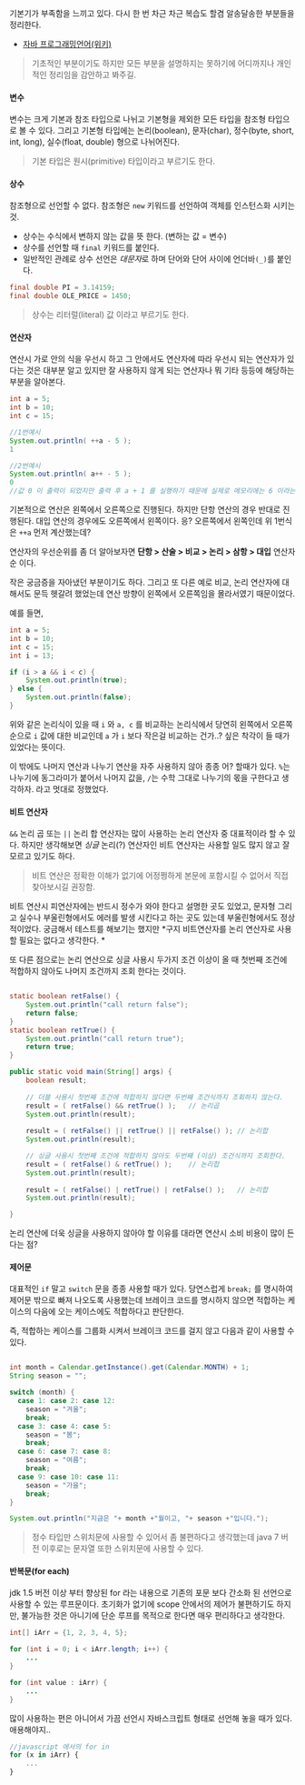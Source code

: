 
기본기가 부족함을 느끼고 있다. 다시 한 번 차근 차근 복습도 할겸 알송달송한 부분들을 정리한다.

- [자바 프로그래밍언어(위키)](https://ko.wikipedia.org/wiki/%EC%9E%90%EB%B0%94_(%ED%94%84%EB%A1%9C%EA%B7%B8%EB%9E%98%EB%B0%8D_%EC%96%B8%EC%96%B4) "자바 프로그래밍언어")

>기초적인 부분이기도 하지만 모든 부분을 설명하지는 못하기에 어디까지나 개인적인 정리임을 감안하고 봐주길.


#### 변수

변수는 크게 기본과 참조 타입으로 나뉘고 기본형을 제외한 모든 타입을 참조형 타입으로 볼 수 있다.
그리고 기본형 타입에는 논리(boolean), 문자(char), 정수(byte, short, int, long), 실수(float, double) 형으로 
나뉘어진다.

>기본 타입은 원시(primitive) 타입이라고 부르기도 한다.  


#### 상수

참조형으로 선언할 수 없다. 참조형은 `new` 키워드를 선언하여 객체를 인스턴스화 시키는 것.

- 상수는 수식에서 변하지 않는 값을 뜻 한다. (변하는 값 = 변수)
- 상수를 선언할 때 `final` 키워드를 붙인다.
- 일반적인 관례로 상수 선언은 *대문자*로 하며 단어와 단어 사이에 언더바`(_)`를 붙인다.

```java
final double PI = 3.14159;
final double OLE_PRICE = 1450;
```

>상수는 리터럴(literal) 값 이라고 부르기도 한다.


#### 연산자

연산시 가로 안의 식을 우선시 하고 그 안에서도 연산자에 따라 우선시 되는 연산자가 있다는 것은 대부분
알고 있지만 잘 사용하지 않게 되는 연산자나 뭐 기타 등등에 해당하는 부분을 알아본다.

```java
int a = 5;
int b = 10;
int c = 15;

//1번예시
System.out.println( ++a - 5 );
1

//2번예시
System.out.println( a++ - 5 );
0
//값 0 이 출력이 되었지만 출력 후 a + 1 를 실행하기 때문에 실제로 메모리에는 6 이라는 값이 저장 된다.
```

기본적으로 연산은 왼쪽에서 오른쪽으로 진행된다. 하지만 단항 연산의 경우 반대로 진행된다.
대입 연산의 경우에도 오른쪽에서 왼쪽이다. 응? 오른쪽에서 왼쪽인데 위 1번식은 `++a` 먼저 계산했는데?

연산자의 우선순위를 좀 더 알아보자면 **단항 > 산술 > 비교 > 논리 > 삼항 > 대입** 연산자 순 이다.

작은 궁금증을 자아냈던 부분이기도 하다. 그리고 또 다른 예로 비교, 논리 연산자에 대해서도 
문득 헷갈려 했었는데 연산 방향이 왼쪽에서 오른쪽임을 몰라서였기 때문이었다.

예를 들면,

```java
int a = 5;
int b = 10;
int c = 15;
int i = 13;

if (i > a && i < c) {
    System.out.println(true);
} else {
    System.out.println(false);
}
```

위와 같은 논리식이 있을 때 `i` 와 `a, c` 를 비교하는 논리식에서 당연히 왼쪽에서 오른쪽 순으로 `i` 값에 대한 비교인데
`a` 가 `i` 보다 작은걸 비교하는 건가..? 싶은 착각이 들 때가 있었다는 뜻이다.

이 밖에도 나머지 연산과 나누기 연산을 자주 사용하지 않아 종종 어? 할때가 있다. 
`%`는 나누기에 동그라미가 붙어서 나머지 값을, `/`는 수학 그대로 나누기의 몫을 구한다고 생각하자. 라고 멋대로 정했었다.


#### 비트 연산자

`&&` 논리 곱 또는 `||` 논리 합 연산자는 많이 사용하는 논리 연산자 중 대표적이라 할 수 있다.
하지만 생각해보면 *싱글* 논리(?) 연산자인 비트 연산자는 사용할 일도 많지 않고 잘 모르고 있기도 하다.

>비트 연산은 정확한 이해가 없기에 어정쩡하게 본문에 포함시킬 수 없어서 직접 찾아보시길 권장함. 

비트 연산시 피연산자에는 반드시 정수가 와야 한다고 설명한 곳도 있었고, 문자형 그리고 실수나 부울린형에서도 에러를 발생 시킨다고 
하는 곳도 있는데 부울린형에서도 정상적이었다. 궁금해서 테스트를 해보기는 했지만 *구지 비트연산자를 논리 연산자로 사용할 필요는 
없다고 생각한다. *

또 다른 점으로는 논리 연산으로 싱글 사용시 두가지 조건 이상이 올 때 첫번째 조건에 적합하지 않아도 
나머지 조건까지 조회 한다는 것이다.


```java

static boolean retFalse() {
    System.out.println("call return false");
    return false;
}
static boolean retTrue() {
    System.out.println("call return true");
    return true;
}

public static void main(String[] args) {
    boolean result;
    
    // 더블 사용시 첫번째 조건에 적합하지 않다면 두번째 조건식까지 조회하지 않는다.
    result = ( retFalse() && retTrue() );   // 논리곱 
    System.out.println(result);
    
    result = ( retFalse() || retTrue() || retFalse() ); // 논리합 
    System.out.println(result);

    // 싱글 사용시 첫번째 조건에 적합하지 않아도 두번째 (이상) 조건식까지 조회한다.
    result = ( retFalse() & retTrue() );    // 논리합 
    System.out.println(result);
    
    result = ( retFalse() | retTrue() | retFalse() );   // 논리합 
    System.out.println(result);

}
```

논리 연산에 더욱 싱글을 사용하지 않아야 할 이유를 대라면 연산시 소비 비용이 많이 든다는 점?



#### 제어문 

대표적인 `if` 말고 `switch` 문을 종종 사용할 때가 있다. 당연스럽게 `break;` 를 명시하여 제어문 밖으로 빠져 나오도록 사용했는데 
브레이크 코드를 명시하지 않으면 적합하는 케이스의 다음에 오는 케이스에도 적합하다고 판단한다. 

즉, 적합하는 케이스를 그룹화 시켜서 브레이크 코드를 걸지 않고 다음과 같이 사용할 수 있다.


```java

int month = Calendar.getInstance().get(Calendar.MONTH) + 1;
String season = "";

switch (month) {
  case 1: case 2: case 12:
    season = "겨울";
    break;
  case 3: case 4: case 5:
    season = "봄";
    break;
  case 6: case 7: case 8:
    season = "여름";
    break;
  case 9: case 10: case 11:
    season = "가을";
    break;
}

System.out.println("지금은 "+ month +"월이고, "+ season +"입니다.");

```

>정수 타입만 스위치문에 사용할 수 있어서 좀 불편하다고 생각했는데 java 7 버전 이후로는 문자열 또한 스위치문에 사용할 수 있다.


#### 반복문(for each)

jdk 1.5 버전 이상 부터 향상된 for 라는 내용으로 기존의 포문 보다 간소화 된 선언으로 사용할 수 있는 루프문이다.
초기화가 없기에 scope 안에서의 제어가 불편하기도 하지만, 불가능한 것은 아니기에 단순 루프를 목적으로 한다면 매우 편리하다고 생각한다.

```java
int[] iArr = {1, 2, 3, 4, 5};

for (int i = 0; i < iArr.length; i++) {
    ...
}

for (int value : iArr) {
    ...
}
```

많이 사용하는 편은 아니어서 가끔 선언시 자바스크립트 형태로 선언해 놓을 때가 있다. 애용해야지..

```javascript
//javascript 에서의 for in
for (x in iArr) {
    ...
}
```

